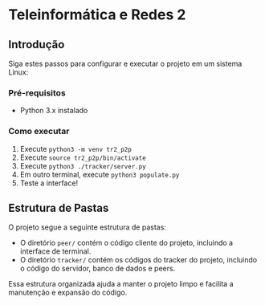 # Teleinformática e Redes 2

## Introdução

Siga estes passos para configurar e executar o projeto em um sistema Linux:

### Pré-requisitos

- Python 3.x instalado

### Como executar

1. Execute `python3 -m venv tr2_p2p`
2. Execute `source tr2_p2p/bin/activate`
3. Execute `python3 ./tracker/server.py`
4. Em outro terminal, execute `python3 populate.py`
5. Teste a interface!

## Estrutura de Pastas

O projeto segue a seguinte estrutura de pastas:

- O diretório `peer/` contém o código cliente do projeto, incluindo a interface de terminal.
- O diretório `tracker/` contém os códigos do tracker do projeto, incluindo o código do servidor, banco de dados e peers.

Essa estrutura organizada ajuda a manter o projeto limpo e facilita a manutenção e expansão do código.
